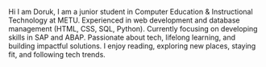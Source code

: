 Hi I am Doruk, I am a junior student in Computer Education & Instructional Technology at METU. Experienced in web development and database management (HTML, CSS, SQL, Python). Currently focusing on developing skills in SAP and ABAP. Passionate about tech, lifelong learning, and building impactful solutions. I enjoy reading, exploring new places, staying fit, and following tech trends.
